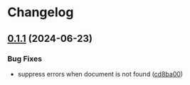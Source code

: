 # Changelog

## [0.1.1](https://github.com/armsnyder/openapiv3-lsp/compare/v0.1.0...v0.1.1) (2024-06-23)


### Bug Fixes

* suppress errors when document is not found ([cd8ba00](https://github.com/armsnyder/openapiv3-lsp/commit/cd8ba00436c277839af95b0a4aeb3ae90b126b9c))
